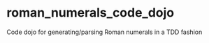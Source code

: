 roman_numerals_code_dojo
========================

Code dojo for generating/parsing Roman numerals in a TDD fashion
